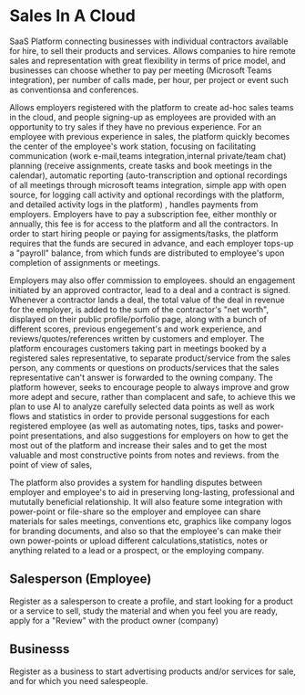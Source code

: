 # Sales In A Cloud

SaaS Platform connecting businesses with individual contractors available for hire,
to sell their products and services. Allows companies to hire remote sales and representation 
with great flexibility in terms of price model, and businesses can choose whether to pay
per meeting (Microsoft Teams integration), per number of calls made, per hour, 
per project or event such as conventionsa and conferences.

Allows employers registered with the platform to create ad-hoc sales teams in the cloud,
and people signing-up as employees are provided with an opportunity to try sales if they have 
no previous experience. For an employee with previous experience in sales, the platform quickly 
becomes the center of the employee's work station, focusing on facilitating communication 
(work e-mail,teams integration,internal private/team chat) planning (receive assignments, 
create tasks and book meetings in the calendar), automatic reporting (auto-transcription and optional recordings
of all meetings through microsoft teams integration, simple app with open source, for logging call 
activity and optional recordings with the platform, and detailed activity logs in the platform) ,
handles payments from employers. Employers have to pay a subscription fee, either monthly or annually,
this fee is for access to the platform and all the contractors. In order to start hiring people or paying
for assigments/tasks, the platform requires that the funds are secured in advance, and each employer tops-up
a "payroll" balance, from which funds are distributed to employee's upon completion of assignments or meetings. 

Employers may also offer commission to employees. should an engagement initiated by an approved contractor, lead to a deal
and a contract is signed. Whenever a contractor lands a deal, the total value of the deal in revenue for the employer, is added to the sum of the contractor's "net worth", displayed on their public profile/porfolio page, along with a bunch
of different scores, previous engegement's and work experience, and reviews/quotes/references written by customers and employer. The platform encourages customers taking part in meetings booked by a registered sales representative, to separate product/service from the sales person, any comments or questions on products/services that the sales representative can't answer is forwarded to the owning company. The platform however, seeks to encourage people to always improve and grow more adept and secure, rather than complacent and safe, to achieve this we plan to use AI to analyze carefully selected data points as well as work flows and statistics in order to provide personal suggestions for each registered employee (as well as automating notes, tips, tasks and power-point presentations, and also suggestions for employers on how to get the most out of the platform and  increase their sales   and to get the most valuable and most constructive points from notes and reviews. from the point of view of sales, 

The platform also provides a system for handling disputes between employer and employee's to aid in preserving 
long-lasting, professional and mututally beneficial relationship. 
It will also feature some integration with power-point or file-share so the employer and employee can 
share materials for sales meetings, conventions etc, graphics like company logos for branding 
documents, and also so that the employee's can make their own power-points or upload different calculations,statistics, notes
or anything related to a lead or a prospect, or the employing company. 



## Salesperson (Employee)

Register as a salesperson to create a profile, and start looking for a product or a service to sell, 
study the material and when you feel you are ready, apply for a "Review" with the product owner (company) 

## Businesss

Register as a business to start advertising products and/or services for sale, and for which you need
salespeople. 
